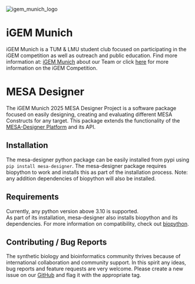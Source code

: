 ![igem_munich_logo](src/mesa_designer/img/dark.png)
# iGEM Munich
iGEM Munich is a TUM & LMU student club focused on participating in the iGEM competition as well as outreach and public 
education. Find more information at: [iGEM Munich](https://igem-munich.com) about our Team or click 
[here](https://igem.org) for more information on the iGEM Competition.

# MESA Designer
The iGEM Munich 2025 MESA Designer Project is a software package focused on easily designing, creating and evaluating different MESA Constructs for any target.
This package extends the functionality of the [MESA-Designer Platform](https://github.com/igem-munich/MESA-Designer) and its API.

## Installation
The mesa-designer python package can be easily installed from pypi using `pip install mesa-designer`. The mesa-designer 
package requires biopython to work and installs this as part of the installation process. Note: any addition dependencies of biopython
will also be installed.

## Requirements
Currently, any python version above 3.10 is supported.  
As part of its installation, mesa-designer also installs biopython and its dependencies. For more information on compatibility, check out [biopython](https://pypi.org/project/biopython/).

## Contributing / Bug Reports
The synthetic biology and bioinformatics community thrives because of international collaboration and community support.
In this spirit any ideas, bug reports and feature requests are very welcome. Please create a new issue on our [GitHub](https://github.com/igem-munich/mesa-designer-package/issues)
and flag it with the appropriate tag.
